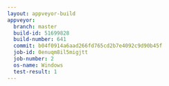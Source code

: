```yaml
---
layout: appveyor-build
appveyor:
  branch: master
  build-id: 51699828
  build-number: 641
  commit: b04f0914a6aad266fd765cd2b7e4092c9d90b45f
  job-id: 0enuqm8il5migjtt
  job-number: 2
  os-name: Windows
  test-result: 1
---
```

